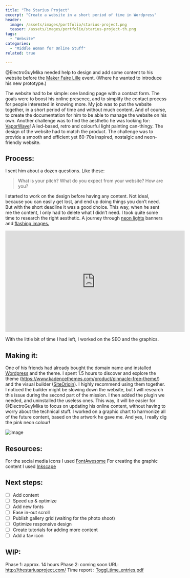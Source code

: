 ```yaml
---
title: "The Starius Project"
excerpt: "Create a website in a short period of time in Wordpress"
header:
  image: /assets/images/portfolio/starius-project.png
  teaser: /assets/images/portfolio/starius-project-th.png
tags:
  - "Website"
categories:
  - "Middle Woman for Online Stuff"
related: true

---
```


@ElectroGuyMika needed help to design and add some content to his website before the [Maker Faire Lille](https://lille.makerfaire.com/) event. (Where he wanted to introduce his new prototype.)

The website had to be simple: one landing page with a contact form. The goals were to boost his online presence, and to simplify the contact process for people interested in knowing more.
My job was to put the website together, in a short period of time and without much content. And of course, to create the documentation for him to be able to manage the website on his own.
Another challenge was to find the aesthetic he was looking for: [VaporWave](https://en.wikipedia.org/wiki/Vaporwave)! A led-based, retro and colourful light painting can-thingy. The design of the website had to match the product. The challenge was to provide a smooth and efficient yet 60-70s inspired, nostalgic and neon-friendly website. 

## Process: 

I sent him about a dozen questions. Like these:

> What is your pitch? What do you expect from your website? How are you?

I started to work on the design before having any content. Not ideal, because you can easily get lost, and end up doing things you don’t need. But with the short deadline it was a good choice. This way, when he sent me the content, I only had to delete what I didn’t need.
I took quite some time to research the right aesthetic. A journey through [neon lights](https://about-blank.co/wp-content/uploads/2016/06/simpsonwave.jpg) banners and [flashing images.](https://www.themebeta.com/files/picture/201609/22/708d8052c367f45a22b01b67c0874d03.gif) 

<iframe width="560" height="315" src="https://www.youtube.com/embed/UJsUpeXK6Jo?rel=0" frameborder="0" allow="autoplay; encrypted-media" allowfullscreen></iframe>

With the little bit of time I had left, I worked on the SEO and the graphics.


## Making it: 

One of his friends had already bought the domain name and installed [Wordpress](https://wordpress.org/) and the theme.
I spent 1.5 hours to discover and explore the theme (https://www.kadencethemes.com/product/pinnacle-free-theme/) and the visual builder ([SiteOrigin](https://siteorigin.com/page-builder/)). I highly recommend using them together. I noticed the builder might be slowing down the website, but I will research this issue during the second part of the mission.
I then added the plugin we needed, and uninstalled the useless ones. This way, it will be easier for @ElectroGuyMika to focus on updating his online content, without having to worry about the technical stuff.
I worked on a graphic chart to harmonize all of the future content, based on the artwork he gave me.
And yes, I really dig the pink neon colour!

![image](https://user-images.githubusercontent.com/25099826/36471722-156dc954-1722-11e8-96ac-a7b260080b8b.png)


## Resources: 
For the social media icons I used [FontAwesome](https://fontawesome.com/)
For creating the graphic content I used [Inkscape](https://inkscape.org)


## Next steps: 

- [ ] Add content 
- [ ] Speed up & optimize 
- [ ] Add new fonts 
- [ ] Ease in-out scroll 
- [ ] Publish gallery grid (waiting for the photo shoot) 
- [ ] Optimize responsive design
- [ ] Create tutorials for adding more content 
- [ ] Add a fav icon 

## WIP: 

Phase 1:  approx. 14 hours
Phase 2: coming soon
URL: http://thestariusproject.com/
Time report : [Toggl_time_entries.pdf](https://github.com/zuperninja/blog/files/1743706/Toggl_time_entries_2018-01-01_to_2018-12-31.pdf)
